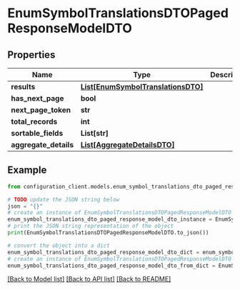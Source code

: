 # EnumSymbolTranslationsDTOPagedResponseModelDTO


## Properties

Name | Type | Description | Notes
------------ | ------------- | ------------- | -------------
**results** | [**List[EnumSymbolTranslationsDTO]**](EnumSymbolTranslationsDTO.md) |  | [optional] 
**has_next_page** | **bool** |  | [optional] 
**next_page_token** | **str** |  | [optional] 
**total_records** | **int** |  | [optional] 
**sortable_fields** | **List[str]** |  | [optional] 
**aggregate_details** | [**List[AggregateDetailsDTO]**](AggregateDetailsDTO.md) |  | [optional] 

## Example

```python
from configuration_client.models.enum_symbol_translations_dto_paged_response_model_dto import EnumSymbolTranslationsDTOPagedResponseModelDTO

# TODO update the JSON string below
json = "{}"
# create an instance of EnumSymbolTranslationsDTOPagedResponseModelDTO from a JSON string
enum_symbol_translations_dto_paged_response_model_dto_instance = EnumSymbolTranslationsDTOPagedResponseModelDTO.from_json(json)
# print the JSON string representation of the object
print(EnumSymbolTranslationsDTOPagedResponseModelDTO.to_json())

# convert the object into a dict
enum_symbol_translations_dto_paged_response_model_dto_dict = enum_symbol_translations_dto_paged_response_model_dto_instance.to_dict()
# create an instance of EnumSymbolTranslationsDTOPagedResponseModelDTO from a dict
enum_symbol_translations_dto_paged_response_model_dto_from_dict = EnumSymbolTranslationsDTOPagedResponseModelDTO.from_dict(enum_symbol_translations_dto_paged_response_model_dto_dict)
```
[[Back to Model list]](../README.md#documentation-for-models) [[Back to API list]](../README.md#documentation-for-api-endpoints) [[Back to README]](../README.md)


